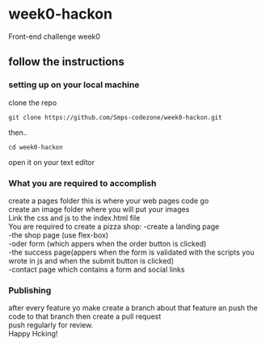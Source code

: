 # week0-hackon
Front-end challenge week0

## follow the instructions

### setting up on your local machine

clone the repo
```#!/bin/bash
git clone https://github.com/Smps-codezone/week0-hackon.git
```
then..
```#!/bin/bash
cd week0-hackon
```

open it on your text editor


### What you are required to accomplish

create a pages folder this is where your web pages code go
<br/>
create an image folder where you will put your images
<br/>
Link the css and js to the index.html file
<br/>
You are required to create a pizza shop:
 -create a landing page
 <br/>
 -the shop page (use flex-box)
  <br/>
 -oder form (which appers when the order button is clicked)
  <br/>
 -the success page(appers when the form is validated with the scripts you wrote in js and when the submit button is clicked)
  <br/>
 -contact page which contains a form and social links
 
### Publishing

after every feature yo make create a branch about that feature an push the code to that branch
then create a pull request
 <br/>
push regularly for review.
 <br/>
Happy Hcking!
